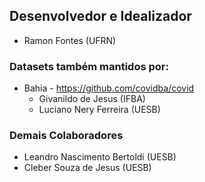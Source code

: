 ## Desenvolvedor e Idealizador

- Ramon Fontes (UFRN)

### Datasets também mantidos por:

- Bahia - https://github.com/covidba/covid
  - Givanildo de Jesus (IFBA)
  - Luciano Nery Ferreira (UESB)
 
 
### Demais Colaboradores
 - Leandro Nascimento Bertoldi (UESB)
 - Cleber Souza de Jesus (UESB)
